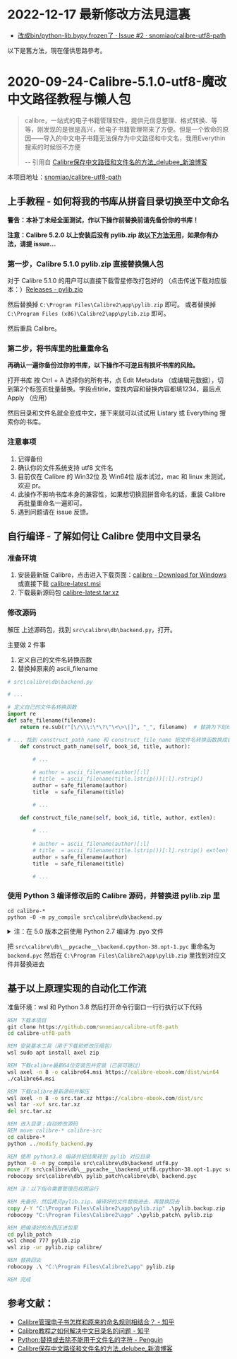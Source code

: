 # 2022-12-17 最新修改方法見這裏

- [改成bin/python-lib.bypy.frozen了 · Issue #2 · snomiao/calibre-utf8-path]( https://github.com/snomiao/calibre-utf8-path/issues/2 )

以下是舊方法，現在僅供思路參考。

# 2020-09-24-Calibre-5.1.0-utf8-魔改中文路径教程与懒人包

> calibre，一站式的电子书籍管理软件，提供元信息整理、格式转换、等等，刚发现的是很是高兴，给电子书籍管理带来了方便。但是一个致命的原因——导入的中文电子书籍无法保存为中文路径和中文名，我用Everythin搜索的时候很不方便
> 
> -- 引用自 [Calibre保存中文路径和文件名的方法_delubee_新浪博客]( http://blog.sina.com.cn/s/blog_7a1f539c0102xitp.html )

本项目地址：[snomiao/calibre-utf8-path]( https://github.com/snomiao/calibre-utf8-path )

## 上手教程 - 如何将我的书库从拼音目录切换至中文命名

**警告：本补丁未经全面测试，作以下操作前替换前请先备份你的书库！**

**注意：Calibre 5.2.0 以上安装后没有 pylib.zip 故[以下方法无用]( https://github.com/snomiao/calibre-utf8-path/issues/1 )，如果你有办法，请提 issue...**

### 第一步，Calibre 5.1.0 pylib.zip 直接替换懒人包

对于 Calibre 5.1.0 的用户可以直接下载雪星修改打包好的 （点击传送下载对应版本：）[Releases - pylib.zip]( https://github.com/snomiao/calibre-utf8-path/releases )

然后替换掉 `C:\Program Files\Calibre2\app\pylib.zip` 即可。
或者替换掉 `C:\Program Files (x86)\Calibre2\app\pylib.zip` 即可。

然后重启 Calibre。

### 第二步，将书库里的批量重命名

**再确认一遍你备份过你的书库，以下操作不可逆且有损坏书库的风险。**

打开书库 按 Ctrl + A 选择你的所有书，点 Edit Metadata （或编辑元数据），切到第2个标签页批量替换。字段点title，查找内容和替换内容都填1234，最后点 Apply （应用）

然后目录和文件名就全变成中文，接下来就可以试试用 Listary 或 Everything 搜索你的书库。

### 注意事项

1. 记得备份
2. 确认你的文件系统支持 utf8 文件名
3. 目前仅在 Calibre 的 Win32位 及 Win64位 版本试过，mac 和 linux 未测试，欢迎 pr。
4. 此操作不影响书库本身的兼容性，如果想切换回拼音命名的话，重装 Calibre 再批量重命名一遍即可。
5. 遇到问题请在 issue 反馈。

## 自行编译 - 了解如何让 Calibre 使用中文目录名

### 准备环境

1. 安装最新版 Calibre，点击进入下载页面：[calibre - Download for Windows]( https://calibre-ebook.com/download_windows )
    或直接下载 [calibre-latest.msi]( https://calibre-ebook.com/dist/win32 ) 
2. 下载最新源码包 [calibre-latest.tar.xz]( https://calibre-ebook.com/dist/src )

### 修改源码

解压 上述源码包，找到 `src\calibre\db\backend.py`，打开。

主要做 2 件事
1. 定义自己的文件名转换函数
2. 替换掉原来的 ascii_filename

```python
# src\calibre\db\backend.py

# ...

# 定义自己的文件名转换函数
import re
def safe_filename(filename):
    return re.sub(r"[\/\\\:\*\?\"\<\>\|]", "_", filename)  # 替换为下划线

# ... 找到 construct_path_name 和 construct_file_name 把文件名转换函数换成自己的
    def construct_path_name(self, book_id, title, author):
        
        # ...

        # author = ascii_filename(author)[:l]
        # title  = ascii_filename(title.lstrip())[:l].rstrip()
        author = safe_filename(author)
        title  = safe_filename(title)

        # ...

    def construct_file_name(self, book_id, title, author, extlen):
        
        # ...
        
        # author = ascii_filename(author)[:l]
        # title  = ascii_filename(title.lstrip())[:l].rstrip() extlen)
        author = safe_filename(author)
        title  = safe_filename(title)

        # ...
```

### 使用 Python 3 编译修改后的 Calibre 源码，并替换进 pylib.zip 里

```batch
cd calibre-*
python -O -m py_compile src\calibre\db\backend.py
```

<details>
<summary>注：在 5.0 版本之前使用 Python 2.7 编译为 .pyo 文件</summary>

```batch
c:\Python27\python.exe -O -m py_compile src\calibre\db\backend.py
```

</details>

把 `src\calibre\db\__pycache__\backend.cpython-38.opt-1.pyc`
重命名为 `backend.pyc` 然后在 `C:\Program Files\Calibre2\app\pylib.zip` 里找到对应文件并替换进去

## 基于以上原理实现的自动化工作流

准备环境：wsl 和 Python 3.8 然后打开命令行窗口一行行执行以下代码

```bat
REM 下载本项目
git clone https://github.com/snomiao/calibre-utf8-path
cd calibre-utf8-path

REM 安装基本工具（用于下载和修改压缩包）
wsl sudo apt install axel zip

REM 下载calibre最新64位安装包并安装（己装可跳过）
wsl axel -n 8 -o calibre64.msi https://calibre-ebook.com/dist/win64
./calibre64.msi

REM 下载calibre最新源码并解压
wsl axel -n 8 -o src.tar.xz https://calibre-ebook.com/dist/src
wsl tar -xvf src.tar.xz
del src.tar.xz

REM 进入目录；自动修改源码
REM move calibre-* calibre-src
cd calibre-*
python ../modify_backend.py

REM 使用 python3.8 编译并把结果转到 pylib 对应目录
python -O -m py_compile src\calibre\db\backend_utf8.py
move /Y src\calibre\db\__pycache__\backend_utf8.cpython-38.opt-1.pyc src\calibre\db\backend.pyc
robocopy src\calibre\db\ pylib_patch\calibre\db\ backend.pyc

REM 注：以下指令需要管理员权限运行

REM 先备份，然后拷贝pylib.zip，编译好的文件替换进去，再替换回去
copy /-Y "C:\Program Files\Calibre2\app\pylib.zip" .\pylib.backup.zip
robocopy "C:\Program Files\Calibre2\app" .\pylib_patch\ pylib.zip

REM 把编译好的东西压进包里
cd pylib_patch
wsl chmod 777 pylib.zip
wsl zip -ur pylib.zip calibre/

REM 替换回去
robocopy .\ "C:\Program Files\Calibre2\app" pylib.zip

REM 完成
```

## 参考文献：

- [Calibre管理电子书怎样和原来的命名规则相结合？ - 知乎]( https://www.zhihu.com/question/19835536 )
- [Calibre教程之如何解决中文目录名的问题 - 知乎]( https://zhuanlan.zhihu.com/p/245553023 )
- [Python:替换或去除不能用于文件名的字符 - Penguin]( https://www.polarxiong.com/archives/Python-%E6%9B%BF%E6%8D%A2%E6%88%96%E5%8E%BB%E9%99%A4%E4%B8%8D%E8%83%BD%E7%94%A8%E4%BA%8E%E6%96%87%E4%BB%B6%E5%90%8D%E7%9A%84%E5%AD%97%E7%AC%A6.html )
- [Calibre保存中文路径和文件名的方法_delubee_新浪博客]( http://blog.sina.com.cn/s/blog_7a1f539c0102xitp.html )

